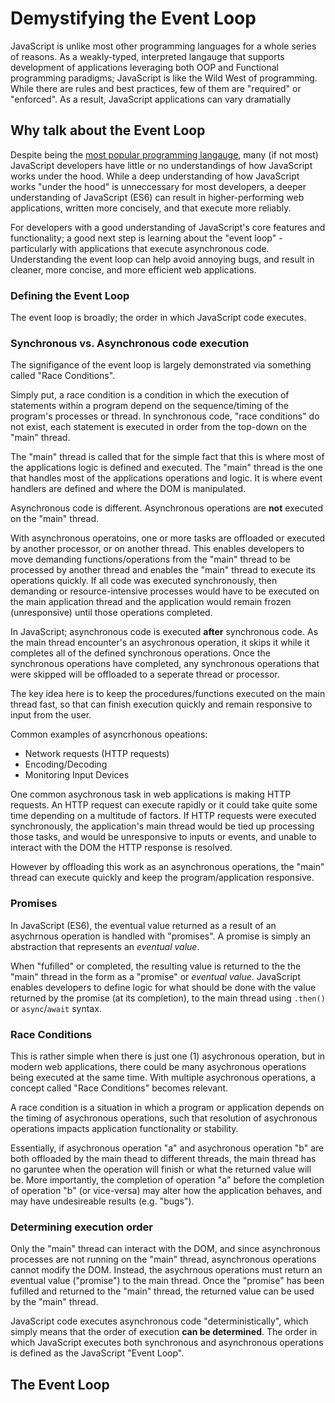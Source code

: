 # Demystifying the Event Loop 

JavaScript is unlike most other programming languages for a whole series of reasons. As a weakly-typed, interpreted langauge that supports development of applications leveraging both OOP and Functional programming paradigms; JavaScript is like the Wild West of programming. While there are rules and best practices, few of them are "required" or "enforced". As a result, JavaScript applications can vary dramatially 

## Why talk about the Event Loop

Despite being the [most popular programming langauge](https://insights.stackoverflow.com/survey/2020#most-popular-technologies), many (if not most) JavaScript developers have little or no understandings of how JavaScript works under the hood. While a deep understanding of how JavaScript works "under the hood" is unneccessary for most developers, a deeper understanding of JavaScript (ES6) can result in higher-performing web applications, written more concisely, and that execute more reliably. 

For developers with a good understanding of JavaScript's core features and functionality; a good next step is learning about the "event loop" - particularly with applications that execute asynchronous code. Understanding the event loop can help avoid annoying bugs, and result in cleaner, more concise, and more efficient web applications. 

### Defining the Event Loop 

The event loop is broadly; the order in which JavaScript code executes. 

### Synchronous vs. Asynchronous code execution 

The signifigance of the event loop is largely demonstrated via something called "Race Conditions". 

Simply put, a race condition is a condition in which the execution of statements within a program depend on the sequence/timing of the program's processes or thread. In synchronous code, "race conditions" do not exist, each statement is executed in order from the top-down on the "main" thread. 

The "main" thread is called that for the simple fact that this is where most of the applications logic is defined and executed. The "main" thread is the one that handles most of the applications operations and logic. It is where event handlers are defined and where the DOM is manipulated. 

Asynchronous code is different. Asynchronous operations are **not** executed on the "main" thread. 

With asynchronous operatoins, one or more tasks are offloaded or executed by another processor, or on another thread. This enables developers to move demanding functions/operations from the "main" thread to be processed by another thread and enables the "main" thread to execute its operations quickly. If all code was executed synchronously, then demanding or resource-intensive processes would have to be executed on the main application thread and the application would remain frozen (unresponsive) until those operations completed.

In JavaScript; asynchronous code is executed **after** synchronous code. As the main thread encounter's an asychronous operation, it skips it while it completes all of the defined synchronous operations. Once the synchronous operations have completed, any synchronous operations that were skipped will be offloaded to a seperate thread or processor. 

The key idea here is to keep the procedures/functions executed on the main thread fast, so that can finish execution quickly and remain responsive to input from the user. 

Common examples of asyncrhonous opeations: 
* Network requests (HTTP requests)
* Encoding/Decoding 
* Monitoring Input Devices 

One common asychronous task in web applications is making HTTP requests. An HTTP request can execute rapidly or it could take quite some time depending on a multitude of factors. If HTTP requests were executed synchronously, the application's main thread would be tied up processing those tasks, and would be unresponsive to inputs or events, and unable to interact with the DOM the HTTP response is resolved. 

However by offloading this work as an asynchronous operations, the "main" thread can execute quickly and keep the program/application responsive. 

### Promises 

In JavaScript (ES6), the eventual value returned as a result of an asychrnous operation is handled with "promises". A promise is simply an abstraction that represents an _eventual value_. 

When "fufilled" or completed, the resulting value is returned to the the "main" thread in the form as a "promise" or _eventual value_. JavaScript enables developers to define logic for what should be done with the value returned by the promise (at its completion), to the main thread using `.then()` or `async`/`await` syntax. 

### Race Conditions 

This is rather simple when there is just one (1) asychronous operation, but in modern web applications, there could be many asychronous operations being executed at the same time. With multiple asychronous operations, a concept called "Race Conditions" becomes relevant. 

A race condition is a situation in which a program or application depends on the timing of asychronous operations, such that resolution of asychronous operations impacts application functionality or stability. 

Essentially, if asychronous operation "a" and asychronous operation "b" are both offloaded by the main thead to different threads, the main thread has no garuntee when the operation will finish or what the returned value will be. More importantly, the completion of operation "a" before the completion of operation "b" (or vice-versa) may alter how the application behaves, and may have undesireable results (e.g. "bugs"). 

### Determining execution order  

Only the "main" thread can interact with the DOM, and since asynchronous processes are not running on the "main" thread, asynchronous operations cannot modify the DOM. Instead, the asychrnous operations must return an eventual value ("promise") to the main thread. Once the "promise" has been fufilled and returned to the "main" thread, the returned value can be used by the "main" thread. 

JavaScript code executes asynchronous code "deterministically", which simply means that the order of execution **can be determined**. The order in which JavaScript executes both synchronous and asynchronous operations is defined as the JavaScript "Event Loop". 

## The Event Loop

 

